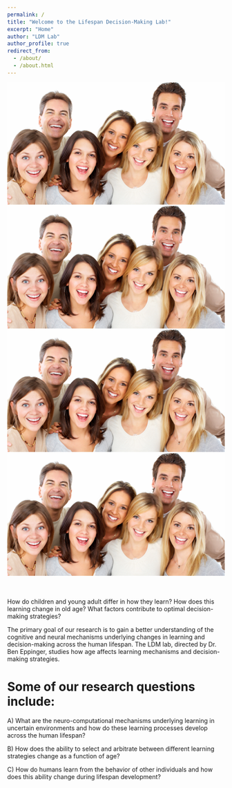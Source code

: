 ```yaml
---
permalink: /
title: "Welcome to the Lifespan Decision-Making Lab!"
excerpt: "Home"
author: "LDM Lab"
author_profile: true
redirect_from: 
  - /about/
  - /about.html
---
```

<html>
  <head>
    <link href="js-image-slider.css" rel="stylesheet" type="text/css" />
    <script src="js-image-slider.js" type="text/javascript"></script>
  </head>
  <body>
    <div id="sliderFrame">
        <div id="slider">
            <img src="images/placeholder_group.jpeg" alt="Caption for slide 1" />
            <img src="images/placeholder_group.jpeg" />
            <img src="images/placeholder_group.jpeg" />
            <img src="images/placeholder_group.jpeg" alt="Caption for slide 5" />
        </div>
    </div>
  </body>
</html>
<br><br>

How do children and young adult differ in how they learn? How does this learning change in old age? What factors contribute to optimal decision-making strategies? 

The primary goal of our research is to gain a better understanding of the cognitive and neural mechanisms underlying changes in learning and decision-making across the human lifespan. The LDM lab, directed by Dr. Ben Eppinger, studies how age affects learning mechanisms and decision-making strategies. 


Some of our research questions include:
======
A) What are the neuro-computational mechanisms underlying learning in uncertain environments and how do these learning processes develop across the human lifespan?

B) How does the ability to select and arbitrate between different learning strategies change as a function of age? 

C) How do humans learn from the behavior of other individuals and how does this ability change during lifespan development? 

